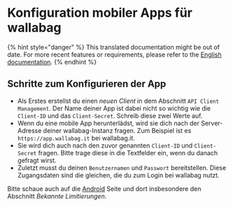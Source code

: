 Konfiguration mobiler Apps für wallabag
=======================================

{% hint style="danger" %}
This translated documentation might be out of date. For more recent features or requirements, please refer to the [English documentation](https://doc.wallabag.org/en/).
{% endhint %}

Schritte zum Konfigurieren der App
----------------------------------

-   Als Erstes erstellst du einen *neuen Client* in dem Abschnitt
    `API Client Management`. Der Name deiner App ist dabei nicht so
    wichtig wie die `Client-ID` und das `Client-Secret`. Schreib diese
    zwei Werte auf.
-   Wenn du eine mobile App herunterlädst, wird sie dich nach der
    Server-Adresse deiner wallabag-Instanz fragen. Zum Beispiel ist es
    `https://app.wallabag.it` bei wallabag.it.
-   Sie wird dich auch nach den zuvor genannten `Client-ID` und
    `Client-Secret` fragen. Bitte trage diese in die Textfelder ein,
    wenn du danach gefragt wirst.
-   Zuletzt musst du deinen `Benutzernamen` und `Passwort`
    bereitstellen. Diese Zugangsdaten sind die gleichen, die du zum
    Login bei wallabag nutzt.

Bitte schaue auch auf die [Android](android.html) Seite und dort
insbesondere den Abschnitt *Bekannte Limitierungen*.
